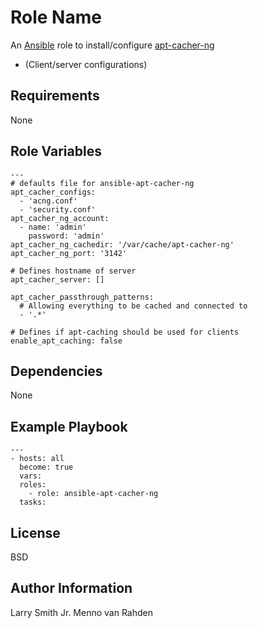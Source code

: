 Role Name
=========

An [Ansible] role to install/configure [apt-cacher-ng]
- (Client/server configurations)

Requirements
------------

None

Role Variables
--------------

```
---
# defaults file for ansible-apt-cacher-ng
apt_cacher_configs:
  - 'acng.conf'
  - 'security.conf'
apt_cacher_ng_account:
  - name: 'admin'
    password: 'admin'
apt_cacher_ng_cachedir: '/var/cache/apt-cacher-ng'
apt_cacher_ng_port: '3142'

# Defines hostname of server
apt_cacher_server: []

apt_cacher_passthrough_patterns:
  # Allowing everything to be cached and connected to
  - '.*'

# Defines if apt-caching should be used for clients
enable_apt_caching: false
```

Dependencies
------------

None

Example Playbook
----------------
```
---
- hosts: all
  become: true
  vars:
  roles:
    - role: ansible-apt-cacher-ng
  tasks:
```

License
-------

BSD

Author Information
------------------

Larry Smith Jr.
Menno van Rahden

[Ansible]: <https://www.ansible.com>
[apt-cacher-ng]: <https://www.unix-ag.uni-kl.de/~bloch/acng/>
